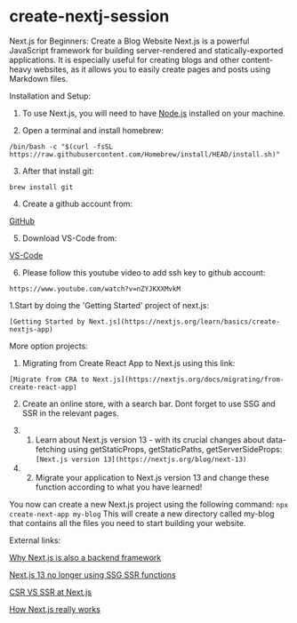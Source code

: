 # create-nextj-session

Next.js for Beginners: Create a Blog Website
Next.js is a powerful JavaScript framework for building server-rendered and statically-exported applications.
It is especially useful for creating blogs and other content-heavy websites, as it allows you to easily create pages and posts using Markdown files.

Installation and Setup:

1. To use Next.js, you will need to have [Node.js](https://nodejs.org/en/) installed on your machine.

2. Open a terminal and install homebrew:

```/bin/bash -c "$(curl -fsSL https://raw.githubusercontent.com/Homebrew/install/HEAD/install.sh)"```

3. After that install git:

```brew install git```

4. Create a github account from:

[GitHub](https://github.com/)

5. Download VS-Code from:

[VS-Code](https://code.visualstudio.com/download)

6. Please follow this youtube video to add ssh key to github account:

```https://www.youtube.com/watch?v=nZYJKXXMvkM```

1.Start by doing the 'Getting Started' project of next.js:

```[Getting Started by Next.js](https://nextjs.org/learn/basics/create-nextjs-app)```

More option projects:

1. Migrating from Create React App to Next.js using this link:

```[Migrate from CRA to Next.js](https://nextjs.org/docs/migrating/from-create-react-app)```

2. Create an online store, with a search bar. Dont forget to use SSG and SSR in the relevant pages.

3. 1. Learn about Next.js version 13 - with its crucial changes about data-fetching using getStaticProps, getStaticPaths, getServerSideProps: ```[Next.js version 13](https://nextjs.org/blog/next-13) ```

3. 2. Migrate your application to Next.js version 13 and change these function according to what you have learned!
  
You now can create a new Next.js project using the following command:
```npx create-next-app my-blog```
This will create a new directory called my-blog that contains all the files you need to start building your website.

External links:

[Why Next.js is also a backend framework](https://www.youtube.com/watch?v=W4UhNo3HAMw)

[Next.js 13 no longer using SSG SSR functions](https://www.youtube.com/watch?v=g0Jc5D6tiCo)

[CSR VS SSR at Next.js](https://www.youtube.com/watch?v=f1rF9YKm1Ms)

[How Next.js really works](https://www.youtube.com/watch?v=d2yNsZd5PMs)

